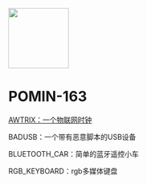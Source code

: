 
<img src="https://avatars.githubusercontent.com/u/67187713?v=4" width="120" height="120"></img>

# POMIN-163
[AWTRIX：一个物联网时钟](./Other/AWTRIX)

BADUSB：一个带有恶意脚本的USB设备

BLUETOOTH_CAR：简单的蓝牙遥控小车

RGB_KEYBOARD：rgb多媒体键盘

